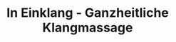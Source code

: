 ---
title: "In Einklang - Ganzheitliche Klangmassage"
url: /freital/in-einklang-ganzheitliche-klangmassage/
shop: Kosmetik
---